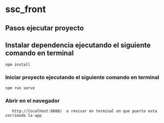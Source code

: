 # ssc_front

## Pasos ejecutar proyecto
## Instalar dependencia ejecutando el siguiente comando en terminal
```
npm install
```

### Iniciar proyecto ejecutando el siguiente comando en terminal
```
npm run serve
```
### Abrir en el navegador
```
   http://localhost:8080/  o revisar en terminal en que puerto esta corriendo la app
```